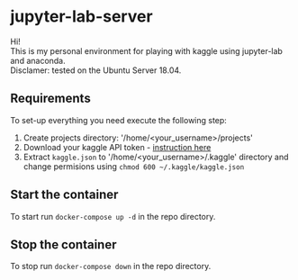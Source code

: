 # jupyter-lab-server
Hi!  
This is my personal environment for playing with kaggle using jupyter-lab and anaconda.  
Disclamer: tested on the Ubuntu Server 18.04.  
## Requirements
To set-up everything you need execute the following step:  
1. Create projects directory: '/home/<your_username>/projects'
2. Download your kaggle API token - [instruction here](https://github.com/Kaggle/kaggle-api)
3. Extract `kaggle.json` to '/home/<your_username>/.kaggle' directory and change permisions using
   `chmod 600 ~/.kaggle/kaggle.json`
## Start the container
To start run `docker-compose up -d` in the repo directory.

## Stop the container
To stop run `docker-compose down` in the repo directory.
